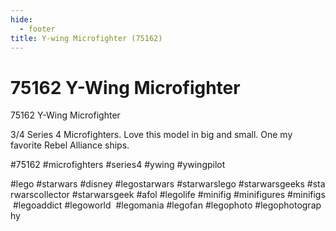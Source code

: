 ```yaml
---
hide:
  - footer
title: Y-wing Microfighter (75162)
---
```


# 75162 Y-Wing Microfighter

75162 Y-Wing Microfighter

3/4 Series 4 Microfighters. Love this model in big and small. One my favorite Rebel Alliance ships.

#75162 #microfighters #series4 #ywing #ywingpilot

#lego #starwars #disney #legostarwars #starwarslego #starwarsgeeks #starwarscollector #starwarsgeek #afol #legolife #minifig #minifigures #minifigs #legoaddict #legoworld  #legomania #legofan #legophoto #legophotography

